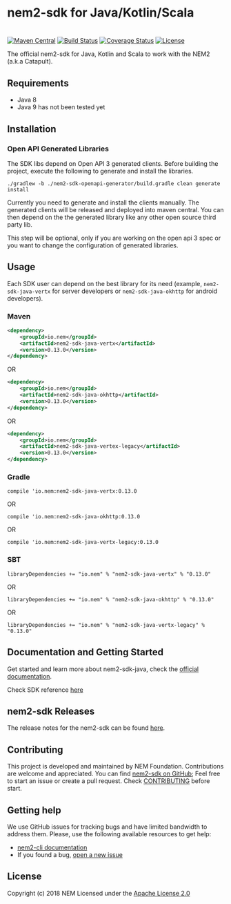 # nem2-sdk for Java/Kotlin/Scala
#

[![Maven Central](https://maven-badges.herokuapp.com/maven-central/io.nem/sdk/badge.svg)](https://maven-badges.herokuapp.com/maven-central/io.nem/sdk)
[![Build Status](https://api.travis-ci.org/nemtech/nem2-sdk-java.svg?branch=master)](https://travis-ci.org/nemtech/nem2-sdk-java)
[![Coverage Status](https://coveralls.io/repos/github/nemtech/nem2-sdk-java/badge.svg?branch=master)](https://coveralls.io/github/nemtech/nem2-sdk-java?branch=master)
[![License](https://img.shields.io/badge/License-Apache%202.0-blue.svg)](https://opensource.org/licenses/Apache-2.0)

The official nem2-sdk for Java, Kotlin and Scala to work with the NEM2 (a.k.a Catapult).

## Requirements

- Java 8
- Java 9 has not been tested yet

## Installation

### Open API Generated Libraries

The SDK libs depend on Open API 3 generated clients. Before building the project, execute the following to generate and install the libraries.

```
./gradlew -b ./nem2-sdk-openapi-generator/build.gradle clean generate install
```

Currently you need to generate and install the clients manually. The generated clients will be released and deployed into maven central. You can then depend on the the generated library like any other open source third party lib.

This step will be optional, only if you are working on the open api 3 spec or you want to change the configuration of generated libraries.

## Usage

Each SDK user can depend on the best library for its need (example, ``nem2-sdk-java-vertx`` for server developers or ``nem2-sdk-java-okhttp`` for android developers).

### Maven

```xml
<dependency>
    <groupId>io.nem</groupId>
    <artifactId>nem2-sdk-java-vertx</artifactId>
    <version>0.13.0</version>
</dependency>
```

OR

```xml
<dependency>
    <groupId>io.nem</groupId>
    <artifactId>nem2-sdk-java-okhttp</artifactId>
    <version>0.13.0</version>
</dependency>
```

OR

```xml
<dependency>
    <groupId>io.nem</groupId>
    <artifactId>nem2-sdk-java-vertex-legacy</artifactId>
    <version>0.13.0</version>
</dependency>
```

### Gradle

```compile 'io.nem:nem2-sdk-java-vertx:0.13.0```

OR

```compile 'io.nem:nem2-sdk-java-okhttp:0.13.0```

OR

```compile 'io.nem:nem2-sdk-java-vertx-legacy:0.13.0```

### SBT

```libraryDependencies += "io.nem" % "nem2-sdk-java-vertx" % "0.13.0"```

OR

```libraryDependencies += "io.nem" % "nem2-sdk-java-okhttp" % "0.13.0"```

OR

```libraryDependencies += "io.nem" % "nem2-sdk-java-vertx-legacy" % "0.13.0"```

## Documentation and Getting Started

Get started and learn more about nem2-sdk-java, check the [official documentation][docs].

Check SDK reference [here][sdk-ref]

## nem2-sdk Releases

The release notes for the nem2-sdk can be found [here](CHANGELOG.md).

## Contributing

This project is developed and maintained by NEM Foundation. Contributions are welcome and appreciated. You can find [nem2-sdk on GitHub][self];
Feel free to start an issue or create a pull request. Check [CONTRIBUTING](CONTRIBUTING.md) before start.

## Getting help

We use GitHub issues for tracking bugs and have limited bandwidth to address them.
Please, use the following available resources to get help:

- [nem2-cli documentation][docs]
- If you found a bug, [open a new issue][issues]

## License

Copyright (c) 2018 NEM
Licensed under the [Apache License 2.0](LICENSE)

[self]: https://github.com/nemtech/nem2-sdk-java
[docs]: http://nemtech.github.io/getting-started/setup-workstation.html
[issues]: https://github.com/nemtech/nem2-sdk-java/issues
[sdk-ref]: http://nemtech.github.io/nem2-sdk-java
